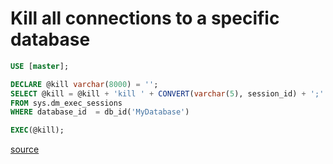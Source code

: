 # Kill all connections to a specific database

```sql
USE [master];

DECLARE @kill varchar(8000) = '';  
SELECT @kill = @kill + 'kill ' + CONVERT(varchar(5), session_id) + ';'  
FROM sys.dm_exec_sessions
WHERE database_id  = db_id('MyDatabase')

EXEC(@kill);
```

[source](https://stackoverflow.com/questions/7197574/script-to-kill-all-connections-to-a-database-more-than-restricted-user-rollback)
